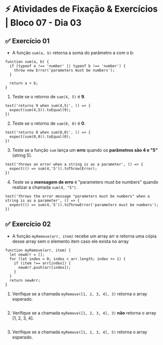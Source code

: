 # &#9889; Atividades de Fixação & Exercícios | Bloco 07 - Dia 03

## &#9989; Exercício 01
- A função `sum(a, b)` retorna a soma do parâmetro a com o b:
```
function sum(a, b) {
  if (typeof a !== 'number' || typeof b !== 'number') {
    throw new Error('parameters must be numbers');
  }

  return a + b;
}
```
1. Teste se o retorno de `sum(4, 5)` é **9**.
```
test('returns 9 when sum(4,5)', () => {
  expect(sum(4,5)).toEqual(9);
})
```

2. Teste se o retorno de `sum(0, 0)` é **0**.
```
test('returns 0 when sum(0,0)', () => {
  expect(sum(0,0)).toEqual(0);
})
```

3. Teste se a função `sum` lança um **erro** quando os **parâmetros são 4 e "5"**(string 5).
```
test('throws an error when a string is as a parameter', () => {
  expect(() => sum(4,'5')).toThrow(Error);
})
```

4. Teste se a **mensagem de erro** é "parameters must be numbers" quando realizar a chamada `sum(4, "5")`.
```
test('throws the error message "parameters must be numbers" when a string is as a parameter', () => {
  expect(() => sum(4,'5')).toThrowError('parameters must be numbers');
})
```

## &#9989; Exercício 02
- A função `myRemove(arr, item)` recebe um array arr e retorna uma cópia desse array sem o elemento item caso ele exista no array
```
function myRemove(arr, item) {
  let newArr = [];
  for (let index = 0; index < arr.length; index += 1) {
    if (item !== arr[index]) {
      newArr.push(arr[index]);
    }
  }
  return newArr;
}
```
1. Verifique se a chamada `myRemove([1, 2, 3, 4], 3)` retorna o array esperado.
```

```

2. Verifique se a chamada `myRemove([1, 2, 3, 4], 3)` **não** retorna o array [1, 2, 3, 4].
```

```

3. Verifique se a chamada `myRemove([1, 2, 3, 4], 5)` retorna o array esperado.
```

```
